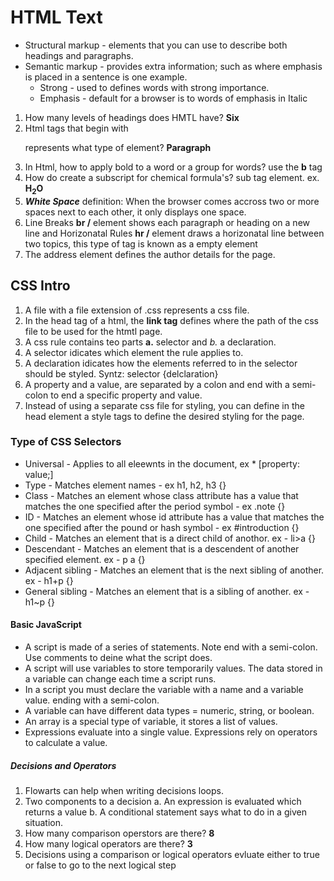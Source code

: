 # HTML Text
- Structural markup - elements that you can use to describe both headings and paragraphs. 
- Semantic markup - provides extra information; such as where emphasis is placed in a sentence is one example.
    - Strong - used to defines words with strong importance.
    - Emphasis - default for a browser is to words of emphasis in Italic

1. How many levels of headings does HMTL have? **Six**
1. Html tags that begin with <p> represents what type of element? **Paragraph**
1. In Html, how to apply bold to a word or a group for words? use the **b** tag 
1. How do create a subscript for chemical formula's? sub tag element. ex. **H<sub>2</sub>O**
1. ***White Space*** definition: When the browser comes accross two or more spaces next to each other, it only displays one space.
1. Line Breaks **br /** element shows each paragraph or heading on a new line and Horizonatal Rules **hr /** element draws a horizonatal line between two topics, this type of tag is known as a empty element
1. The address element defines the author details for the page. 

## CSS Intro

1.  A file with a file extension of .css represents a css file.
1.  In the head tag of a html, the **link tag** defines where the path of the css file to be used for the htmtl page.
1.  A css rule contains teo parts **a.** selector and **b*.* a declaration. 
1.  A selector idicates which element the rule applies to.
1.  A declaration idicates how the elements referred to in the selector should be styled. Syntz: selector {delclaration} 
1.  A property and a value, are separated by a colon and end with a semi-colon to end a specific property and value.
1.  Instead of using a separate css file for styling, you can define in the head element a style tags to define the desired styling for the page. 

### Type of CSS Selectors
 -  Universal - Applies to all eleewnts in the document, ex * [property: value;]
 -  Type - Matches element names - ex h1, h2, h3 {}
 -  Class - Matches an element whose class attribute has a value that matches the one specified after the period symbol - ex .note {}
 -  ID - Matches an element whose id attribute has a value that matches the one specified after the pound or hash symbol - ex #introduction {}
 -  Child - Matches an element that is a direct child of anothor. ex - li>a {}
 -  Descendant - Matches an element that is a descendent of another specified element. ex - p a {}
 -  Adjacent sibling - Matches an element that is the next sibling of another. ex - h1+p {}
 -  General sibling - Matches an element that is a sibling of another. ex - h1~p {}

 #### Basic JavaScript
  - A script is made of a series of statements. Note end with a semi-colon. Use comments to deine what the script does.
  - A script will use variables to store temporarily values. The data stored in a variable can change each time a script runs.
  - In a script you must declare the variable with a name and a variable value. ending with a semi-colon.
  - A variable can have different data types = numeric, string, or boolean.
  - An array is a special type of variable, it stores a list of values.
  - Expressions evaluate into a single value. Expressions rely on operators to calculate a value.
  ##### Decisions and Operators
  1. Flowarts can help when writing decisions loops.
  1. Two components to a decision a. An expression is evaluated which returns a value b. A conditional statement says what to do in a given situation.
  1. How many comparison operstors are there? **8** 
  1. How many logical operators are there? **3**
  1. Decisions using a comparison or logical operators evluate either to true or false to go to the next logical step
  
  
